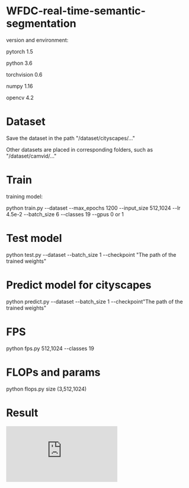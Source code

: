 # WFDC-real-time-semantic-segmentation
version and environment:

pytorch 1.5

python 3.6

torchvision 0.6

numpy 1.16

opencv 4.2
# Dataset

Save the dataset in the path "/dataset/cityscapes/..." 

Other datasets are placed in corresponding folders, such as "/dataset/camvid/..."
# Train
training model:

python train.py --dataset  --max_epochs 1200 --input_size 512,1024 --lr 4.5e-2 --batch_size 6 --classes 19 --gpus 0 or 1



# Test model
python test.py --dataset   --batch_size 1 --checkpoint "The path of the trained weights"

# Predict model for cityscapes
 python predict.py --dataset --batch_size 1 --checkpoint"The path of the trained weights"
 
# FPS 
python fps.py 512,1024 --classes 19
# FLOPs and params
python flops.py   size (3,512,1024)

# Result 


![Image](https://github.com/haoxj123/WFDC-real-time-semantic-segmentation/blob/main/visualization/fig5.pdf)
